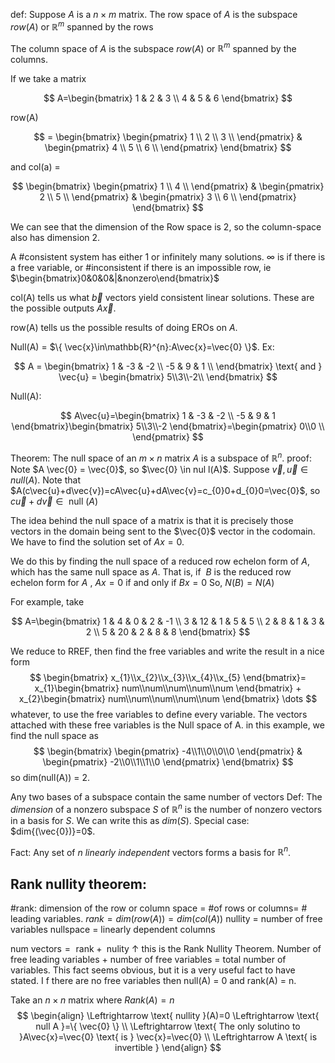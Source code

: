 
def: Suppose $A$ is a $n\times m$ matrix. The row space of $A$ is the subspace $row(A)$ or $\mathbb{R}^{m}$ spanned by the rows

The column space of $A$ is the subspace $row(A)$ or $\mathbb{R}^{m}$ spanned by the columns.

If we take a matrix

$$
A=\begin{bmatrix}
1 & 2 & 3 \\
4 & 5 & 6
\end{bmatrix}
$$

row(A)

$$
= \begin{bmatrix}
\begin{pmatrix}
1 \\
2 \\
3 \\
\end{pmatrix} & \begin{pmatrix}
4 \\
5 \\
6 \\
\end{pmatrix}
\end{bmatrix}
$$

and col(a) = 

$$
\begin{bmatrix}
\begin{pmatrix}
1 \\
4 \\
\end{pmatrix} & \begin{pmatrix}
2 \\ 5 \\
\end{pmatrix} & \begin{pmatrix}
3 \\ 6 \\
\end{pmatrix}
\end{bmatrix}
$$

We can see that the dimension of the Row space is 2, so the column-space also has dimension 2.

A #consistent system has either 1 or infinitely many solutions. $\infty$ is if there is a free variable, or #inconsistent if there is an impossible row, ie $\begin{bmatrix}0&0&0&|&nonzero\end{bmatrix}$ 

col(A) tells us what $\vec{b}$ vectors yield consistent linear solutions. These are the possible outputs $A\vec{x}$. 

row(A) tells us the possible results of doing EROs on $A$. 

Null(A) = $\{ \vec{x}\in\mathbb{R}^{n}:A\vec{x}=\vec{0} \}$. 
Ex:

$$
A = \begin{bmatrix}
1 & -3 & -2 \\
-5 & 9 & 1 \\
\end{bmatrix}
\text{ and }
\vec{u} = \begin{bmatrix}
5\\3\\-2\\
\end{bmatrix}
$$

Null(A):

$$
A\vec{u}=\begin{bmatrix}
1 & -3 & -2 \\
-5 & 9 & 1
\end{bmatrix}\begin{bmatrix}
5\\3\\-2
\end{bmatrix}=\begin{pmatrix}
0\\0 \\
\end{pmatrix}
$$

Theorem: The null space of an $m\times n$ matrix $A$ is a subspace of $\mathbb{R}^{n}$. 
proof: Note $A \vec{0} = \vec{0}$, so $\vec{0} \in nul l(A)$.
Suppose $\vec{v},\vec{u}\in n u ll(A)$. Note that $A(c\vec{u}+d\vec{v})=cA\vec{u}+dA\vec{v}=c_{0}0+d_{0}0=\vec{0}$, so $c\vec{u}+d\vec{v}\in \text{ null }(A)$

The idea behind the null space of a matrix is that it is precisely those vectors in the domain being sent to the $\vec{0}$ vector in the codomain. We have to find the solution set of $Ax=0$.

We do this by finding the null space of a reduced row echelon form of $A$, which has the same null space as $A$. That is, if  $B$ is the reduced row echelon form for $A$ , $Ax=0$ if and only if $Bx=0$ So, $N(B)=N(A)$ 

For example, take

$$
A=\begin{bmatrix}
1 & 4 & 0 & 2 & -1 \\
3 & 12 & 1 & 5 & 5 \\
2 & 8 & 1 & 3 & 2 \\
5 & 20 & 2 & 8 & 8
\end{bmatrix}
$$

We reduce to RREF, then find the free variables and write the result in a nice form 
$$
\begin{bmatrix}
x_{1}\\x_{2}\\x_{3}\\x_{4}\\x_{5}
\end{bmatrix}=
x_{1}\begin{bmatrix}
num\\num\\num\\num\\num
\end{bmatrix} + x_{2}\begin{bmatrix}
num\\num\\num\\num\\num
\end{bmatrix} \dots
$$
whatever, to use the free variables to define every variable. The vectors attached with these free variables is the Null space of A. 
in this example, we find the null space as
$$
\begin{bmatrix}
\begin{pmatrix}
-4\\1\\0\\0\\0
\end{pmatrix} & \begin{pmatrix}
-2\\0\\1\\1\\0
\end{pmatrix}
\end{bmatrix}
$$
so dim(null(A)) = 2.


Any two bases of a subspace contain the same number of vectors
Def: The *dimension* of a nonzero subspace $S$ of $\mathbb{R}^{n}$ is the number of nonzero vectors in a basis for $S$. We can write this as $dim(S)$. Special case: $dim{(\vec{0})}=0$.

Fact: Any set of $n$ *linearly independent* vectors forms a basis for $\mathbb{R}^{n}$.

## Rank nullity theorem:
#rank: dimension of the row or column space = $\text{\# of rows or columns}=$  # leading variables.
$rank=dim(row(A))=d i m(col(A))$
$\text{nullity = number of free variables}$
$\text{nullspace = linearly dependent columns }$

$\text{num vectors} =\text{ rank} + \text{ nulity }$
$\uparrow$ this is the Rank Nullity Theorem. Number of free leading variables + number of free variables = total number of variables. This fact seems obvious, but it is a very useful fact to have stated.
I f there are no free variables then null(A) = 0 and rank(A) = n.

Take an $n\times n$ matrix where $Rank(A)=n$
$$
\begin{align}
\Leftrightarrow \text{ nullity }(A)=0 \Leftrightarrow \text{ null A }=\{ \vec{0} \} \\
\Leftrightarrow \text{ The only solutino to  }A\vec{x}=\vec{0} \text{ is } \vec{x}=\vec{0} \\
\Leftrightarrow A \text{ is invertible }
\end{align}
$$

